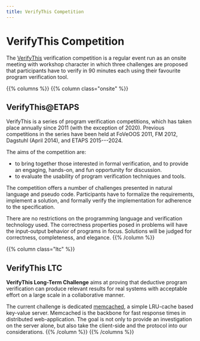 ```yaml
---
title: VerifyThis Competition 
---
```


# VerifyThis Competition

The [VerifyThis](https://www.pm.inf.ethz.ch/research/verifythis.html)
verification competition is a regular event run as an onsite meeting
with workshop character in which three challenges are proposed that
participants have to verify in 90 minutes each using their favourite
program verification tool.

<style>
.pure-g {
	display:grid; 
	grid-template-columns: 50% 50%;
}
.pure-g div { 
	padding: 1ex;
	filter: saturate(.3);
}
div.onsite {
    background: var(--onsite);
    padding: 20px;
}
div.ltc {
    background: var(--ltc);
    padding: 20px;
}
</style>


{{% columns %}}
{{% column class="onsite" %}}
## VerifyThis@ETAPS 

VerifyThis is a series of program verification competitions, which has
taken place annually since 2011 (with the exception of 2020). Previous
competitions in the series have been held at FoVeOOS 2011, FM 2012,
Dagstuhl (April 2014), and ETAPS 2015---2024.

The aims of the competition are:

-   to bring together those interested in formal verification, and to
    provide an engaging, hands-on, and fun opportunity for discussion.
-   to evaluate the usability of program verification techniques and
    tools.

The competition offers a number of challenges presented in natural
language and pseudo code. Participants have to formalize the
requirements, implement a solution, and formally verify the
implementation for adherence to the specification.

There are no restrictions on the programming language and
verification technology used. The correctness properties posed in
problems will have the input-output behavior of programs in focus.
Solutions will be judged for correctness, completeness, and elegance. 
{{% /column %}}

{{% column class="ltc" %}}
## VerifyThis LTC 

**VerifyThis Long-Term Challenge** aims at proving that deductive
program verification can produce relevant results for real systems
with acceptable effort on a large scale in a collaborative manner.

The current challenge is dedicated [memcached](/ltc/03memcached), a simple
LRU-cache based key-value server. Memcached is the backbone for fast
response times in distributed web-application. The goal is not only to
provide an investigation on the server alone, but also take the
client-side and the protocol into our considerations.
{{% /column  %}}
{{% /columns %}}
